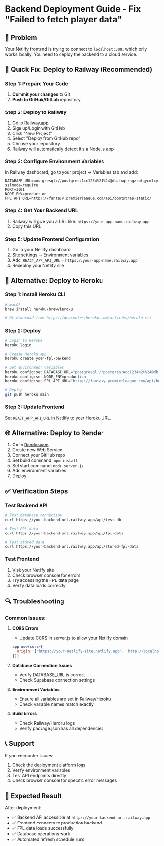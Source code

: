 # Backend Deployment Guide - Fix "Failed to fetch player data"

## 🚨 Problem
Your Netlify frontend is trying to connect to `localhost:3001` which only works locally. You need to deploy the backend to a cloud service.

## 🚀 Quick Fix: Deploy to Railway (Recommended)

### Step 1: Prepare Your Code
1. **Commit your changes** to Git
2. **Push to GitHub/GitLab** repository

### Step 2: Deploy to Railway
1. Go to [Railway.app](https://railway.app)
2. Sign up/Login with GitHub
3. Click "New Project"
4. Select "Deploy from GitHub repo"
5. Choose your repository
6. Railway will automatically detect it's a Node.js app

### Step 3: Configure Environment Variables
In Railway dashboard, go to your project → Variables tab and add:
```
DATABASE_URL=postgresql://postgres:Acc1234%24%24@db.fwqrrngzrbtqycmlcyid.supabase.co:5432/postgres?sslmode=require
PORT=3001
NODE_ENV=production
FPL_API_URL=https://fantasy.premierleague.com/api/bootstrap-static/
```

### Step 4: Get Your Backend URL
1. Railway will give you a URL like: `https://your-app-name.railway.app`
2. Copy this URL

### Step 5: Update Frontend Configuration
1. Go to your Netlify dashboard
2. Site settings → Environment variables
3. Add: `REACT_APP_API_URL` = `https://your-app-name.railway.app`
4. Redeploy your Netlify site

## 🔧 Alternative: Deploy to Heroku

### Step 1: Install Heroku CLI
```bash
# macOS
brew install heroku/brew/heroku

# Or download from https://devcenter.heroku.com/articles/heroku-cli
```

### Step 2: Deploy
```bash
# Login to Heroku
heroku login

# Create Heroku app
heroku create your-fpl-backend

# Set environment variables
heroku config:set DATABASE_URL="postgresql://postgres:Acc1234%24%24@db.fwqrrngzrbtqycmlcyid.supabase.co:5432/postgres?sslmode=require"
heroku config:set NODE_ENV=production
heroku config:set FPL_API_URL="https://fantasy.premierleague.com/api/bootstrap-static/"

# Deploy
git push heroku main
```

### Step 3: Update Frontend
Set `REACT_APP_API_URL` in Netlify to your Heroku URL.

## 🌐 Alternative: Deploy to Render

1. Go to [Render.com](https://render.com)
2. Create new Web Service
3. Connect your GitHub repo
4. Set build command: `npm install`
5. Set start command: `node server.js`
6. Add environment variables
7. Deploy

## ✅ Verification Steps

### Test Backend API
```bash
# Test database connection
curl https://your-backend-url.railway.app/api/test-db

# Test FPL data
curl https://your-backend-url.railway.app/api/fpl-data

# Test stored data
curl https://your-backend-url.railway.app/api/stored-fpl-data
```

### Test Frontend
1. Visit your Netlify site
2. Check browser console for errors
3. Try accessing the FPL data page
4. Verify data loads correctly

## 🔍 Troubleshooting

### Common Issues:

1. **CORS Errors**
   - Update CORS in server.js to allow your Netlify domain
   ```javascript
   app.use(cors({
     origin: ['https://your-netlify-site.netlify.app', 'http://localhost:3000']
   }));
   ```

2. **Database Connection Issues**
   - Verify DATABASE_URL is correct
   - Check Supabase connection settings

3. **Environment Variables**
   - Ensure all variables are set in Railway/Heroku
   - Check variable names match exactly

4. **Build Errors**
   - Check Railway/Heroku logs
   - Verify package.json has all dependencies

## 📞 Support

If you encounter issues:
1. Check the deployment platform logs
2. Verify environment variables
3. Test API endpoints directly
4. Check browser console for specific error messages

## 🎯 Expected Result

After deployment:
- ✅ Backend API accessible at `https://your-backend-url.railway.app`
- ✅ Frontend connects to production backend
- ✅ FPL data loads successfully
- ✅ Database operations work
- ✅ Automated refresh schedule runs 